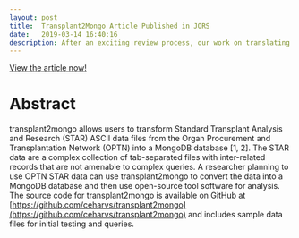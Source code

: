 ```yaml
---
layout: post
title:  Transplant2Mongo Article Published in JORS
date:   2019-03-14 16:40:16
description: After an exciting review process, our work on translating OPTN STAR files to MongoDB has been published in the Journal of Open Research Software (JORS).
---
```


[View the article now!](https://openresearchsoftware.metajnl.com/articles/10.5334/jors.229/)

# Abstract

transplant2mongo allows users to transform Standard Transplant Analysis and Research (STAR) ASCII data files from the Organ Procurement and Transplantation Network (OPTN) into a MongoDB database [1, 2]. The STAR data are a complex collection of tab-separated files with inter-related records that are not amenable to complex queries. A researcher planning to use OPTN STAR data can use transplant2mongo to convert the data into a MongoDB database and then use open-source tool software for analysis. The source code for transplant2mongo is available on GitHub at [https://github.com/ceharvs/transplant2mongo](https://github.com/ceharvs/transplant2mongo) and includes sample data files for initial testing and queries.